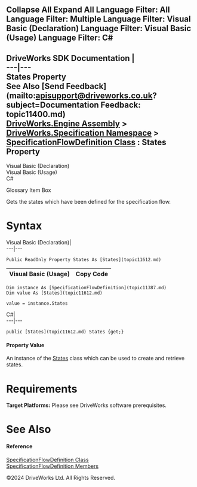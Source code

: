        

 Collapse All Expand All  Language Filter: All  Language Filter: Multiple  Language Filter: Visual Basic (Declaration) Language Filter: Visual Basic (Usage) Language Filter: C#  
---  
DriveWorks SDK Documentation  |   
---|---  
States Property   
See Also [Send Feedback](mailto:apisupport@driveworks.co.uk?subject=Documentation Feedback: topic11400.md)  
[DriveWorks.Engine Assembly](topic2156.md) > [DriveWorks.Specification Namespace](topic10764.md) > [SpecificationFlowDefinition Class](topic11387.md) : States Property  
---  
  
Visual Basic (Declaration)    
Visual Basic (Usage)    
C# 

Glossary Item Box

Gets the states which have been defined for the specification flow. 

# Syntax

Visual Basic (Declaration)|   
---|---  
      
    
    Public ReadOnly Property States As [States](topic11612.md)  
  
Visual Basic (Usage)| Copy Code  
---|---  
      
    
    Dim instance As [SpecificationFlowDefinition](topic11387.md)
    Dim value As [States](topic11612.md)
     
    value = instance.States  
  
C#|   
---|---  
      
    
    public [States](topic11612.md) States {get;}  
  
#### Property Value

An instance of the [States](topic11400.md) class which can be used to create and retrieve states.

# Requirements

**Target Platforms:** Please see DriveWorks software prerequisites.

# See Also

#### Reference

[SpecificationFlowDefinition Class](topic11387.md)   
[SpecificationFlowDefinition Members](topic11388.md)

©2024 DriveWorks Ltd. All Rights Reserved.
